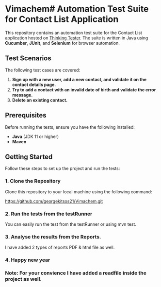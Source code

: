 # Vimachem# Automation Test Suite for Contact List Application

This repository contains an automation test suite for the Contact List application hosted on [Thinking Tester](https://thinking-tester-contact-list.herokuapp.com/). The suite is written in Java using **Cucumber**, **JUnit**, and **Selenium** for browser automation.

## Test Scenarios

The following test cases are covered:

1. **Sign up with a new user, add a new contact, and validate it on the contact details page.**
2. **Try to add a contact with an invalid date of birth and validate the error message.**
3. **Delete an existing contact.**

## Prerequisites

Before running the tests, ensure you have the following installed:

- **Java** (JDK 11 or higher)
- **Maven**

## Getting Started

Follow these steps to set up the project and run the tests:

### 1. Clone the Repository

Clone this repository to your local machine using the following command:

https://github.com/georgekitsos21/Vimachem.git

### 2. Run the tests from the testRunner

You can easily run the test from the testRunner or using mvn test.

### 3. Analyse the results from the Reports.

I have added 2 types of reports PDF & html file as well.

### 4. Happy new year

### Note: For your convience I have added a readfile inside the project as well.

